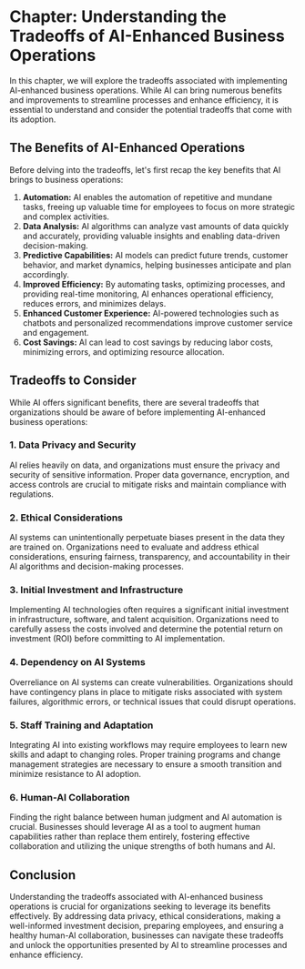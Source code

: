 Chapter: Understanding the Tradeoffs of AI-Enhanced Business Operations
=======================================================================

In this chapter, we will explore the tradeoffs associated with implementing AI-enhanced business operations. While AI can bring numerous benefits and improvements to streamline processes and enhance efficiency, it is essential to understand and consider the potential tradeoffs that come with its adoption.

The Benefits of AI-Enhanced Operations
--------------------------------------

Before delving into the tradeoffs, let's first recap the key benefits that AI brings to business operations:

1. **Automation:** AI enables the automation of repetitive and mundane tasks, freeing up valuable time for employees to focus on more strategic and complex activities.
2. **Data Analysis:** AI algorithms can analyze vast amounts of data quickly and accurately, providing valuable insights and enabling data-driven decision-making.
3. **Predictive Capabilities:** AI models can predict future trends, customer behavior, and market dynamics, helping businesses anticipate and plan accordingly.
4. **Improved Efficiency:** By automating tasks, optimizing processes, and providing real-time monitoring, AI enhances operational efficiency, reduces errors, and minimizes delays.
5. **Enhanced Customer Experience:** AI-powered technologies such as chatbots and personalized recommendations improve customer service and engagement.
6. **Cost Savings:** AI can lead to cost savings by reducing labor costs, minimizing errors, and optimizing resource allocation.

Tradeoffs to Consider
---------------------

While AI offers significant benefits, there are several tradeoffs that organizations should be aware of before implementing AI-enhanced business operations:

### 1. **Data Privacy and Security**

AI relies heavily on data, and organizations must ensure the privacy and security of sensitive information. Proper data governance, encryption, and access controls are crucial to mitigate risks and maintain compliance with regulations.

### 2. **Ethical Considerations**

AI systems can unintentionally perpetuate biases present in the data they are trained on. Organizations need to evaluate and address ethical considerations, ensuring fairness, transparency, and accountability in their AI algorithms and decision-making processes.

### 3. **Initial Investment and Infrastructure**

Implementing AI technologies often requires a significant initial investment in infrastructure, software, and talent acquisition. Organizations need to carefully assess the costs involved and determine the potential return on investment (ROI) before committing to AI implementation.

### 4. **Dependency on AI Systems**

Overreliance on AI systems can create vulnerabilities. Organizations should have contingency plans in place to mitigate risks associated with system failures, algorithmic errors, or technical issues that could disrupt operations.

### 5. **Staff Training and Adaptation**

Integrating AI into existing workflows may require employees to learn new skills and adapt to changing roles. Proper training programs and change management strategies are necessary to ensure a smooth transition and minimize resistance to AI adoption.

### 6. **Human-AI Collaboration**

Finding the right balance between human judgment and AI automation is crucial. Businesses should leverage AI as a tool to augment human capabilities rather than replace them entirely, fostering effective collaboration and utilizing the unique strengths of both humans and AI.

Conclusion
----------

Understanding the tradeoffs associated with AI-enhanced business operations is crucial for organizations seeking to leverage its benefits effectively. By addressing data privacy, ethical considerations, making a well-informed investment decision, preparing employees, and ensuring a healthy human-AI collaboration, businesses can navigate these tradeoffs and unlock the opportunities presented by AI to streamline processes and enhance efficiency.

